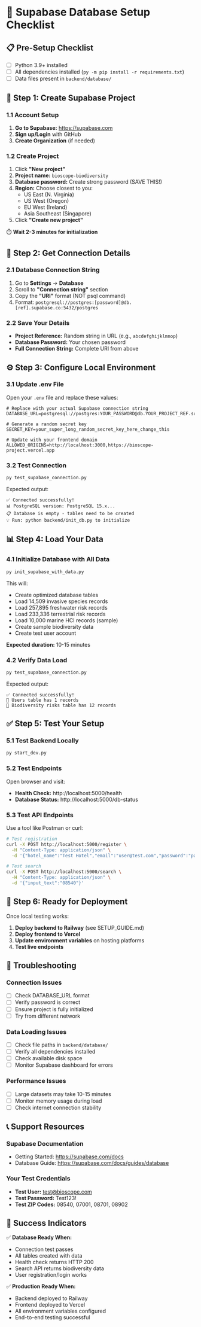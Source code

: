 # 🚀 Supabase Database Setup Checklist

## 📋 Pre-Setup Checklist
- [ ] Python 3.9+ installed
- [ ] All dependencies installed (`py -m pip install -r requirements.txt`)
- [ ] Data files present in `backend/database/`

## 🎯 Step 1: Create Supabase Project

### 1.1 Account Setup
1. **Go to Supabase:** https://supabase.com
2. **Sign up/Login** with GitHub
3. **Create Organization** (if needed)

### 1.2 Create Project
1. Click **"New project"**
2. **Project name:** `bioscope-biodiversity`
3. **Database password:** Create strong password (SAVE THIS!)
4. **Region:** Choose closest to you:
   - US East (N. Virginia) 
   - US West (Oregon)
   - EU West (Ireland)
   - Asia Southeast (Singapore)
5. Click **"Create new project"**

⏱️ **Wait 2-3 minutes for initialization**

## 🔗 Step 2: Get Connection Details

### 2.1 Database Connection String
1. Go to **Settings** → **Database** 
2. Scroll to **"Connection string"** section
3. Copy the **"URI"** format (NOT psql command)
4. Format: `postgresql://postgres:[password]@db.[ref].supabase.co:5432/postgres`

### 2.2 Save Your Details
- **Project Reference:** Random string in URL (e.g., `abcdefghijklmnop`)
- **Database Password:** Your chosen password
- **Full Connection String:** Complete URI from above

## ⚙️ Step 3: Configure Local Environment

### 3.1 Update .env File
Open your `.env` file and replace these values:

```env
# Replace with your actual Supabase connection string
DATABASE_URL=postgresql://postgres:YOUR_PASSWORD@db.YOUR_PROJECT_REF.supabase.co:5432/postgres

# Generate a random secret key
SECRET_KEY=your_super_long_random_secret_key_here_change_this

# Update with your frontend domain
ALLOWED_ORIGINS=http://localhost:3000,https://bioscope-project.vercel.app
```

### 3.2 Test Connection
```bash
py test_supabase_connection.py
```

Expected output:
```
✅ Connected successfully!
📊 PostgreSQL version: PostgreSQL 15.x...
📋 Database is empty - tables need to be created
💡 Run: python backend/init_db.py to initialize
```

## 📊 Step 4: Load Your Data

### 4.1 Initialize Database with All Data
```bash
py init_supabase_with_data.py
```

This will:
- Create optimized database tables
- Load 14,509 invasive species records
- Load 257,895 freshwater risk records  
- Load 233,336 terrestrial risk records
- Load 10,000 marine HCI records (sample)
- Create sample biodiversity data
- Create test user account

**Expected duration:** 10-15 minutes

### 4.2 Verify Data Load
```bash
py test_supabase_connection.py
```

Expected output:
```
✅ Connected successfully!
👥 Users table has 1 records
🌿 Biodiversity risks table has 12 records
```

## ✅ Step 5: Test Your Setup

### 5.1 Test Backend Locally
```bash
py start_dev.py
```

### 5.2 Test Endpoints
Open browser and visit:
- **Health Check:** http://localhost:5000/health
- **Database Status:** http://localhost:5000/db-status

### 5.3 Test API Endpoints
Use a tool like Postman or curl:

```bash
# Test registration
curl -X POST http://localhost:5000/register \
  -H "Content-Type: application/json" \
  -d '{"hotel_name":"Test Hotel","email":"user@test.com","password":"password123"}'

# Test search
curl -X POST http://localhost:5000/search \
  -H "Content-Type: application/json" \
  -d '{"input_text":"08540"}'
```

## 🚀 Step 6: Ready for Deployment

Once local testing works:
1. **Deploy backend to Railway** (see SETUP_GUIDE.md)
2. **Deploy frontend to Vercel** 
3. **Update environment variables** on hosting platforms
4. **Test live endpoints**

## 🔧 Troubleshooting

### Connection Issues
- [ ] Check DATABASE_URL format
- [ ] Verify password is correct
- [ ] Ensure project is fully initialized
- [ ] Try from different network

### Data Loading Issues
- [ ] Check file paths in `backend/database/`
- [ ] Verify all dependencies installed
- [ ] Check available disk space
- [ ] Monitor Supabase dashboard for errors

### Performance Issues
- [ ] Large datasets may take 10-15 minutes
- [ ] Monitor memory usage during load
- [ ] Check internet connection stability

## 📞 Support Resources

### Supabase Documentation
- Getting Started: https://supabase.com/docs
- Database Guide: https://supabase.com/docs/guides/database

### Your Test Credentials
- **Test User:** test@bioscope.com
- **Test Password:** Test123!
- **Test ZIP Codes:** 08540, 07001, 08701, 08902

## 🎉 Success Indicators

✅ **Database Ready When:**
- Connection test passes
- All tables created with data
- Health check returns HTTP 200
- Search API returns biodiversity data
- User registration/login works

✅ **Production Ready When:**
- Backend deployed to Railway
- Frontend deployed to Vercel  
- All environment variables configured
- End-to-end testing successful
